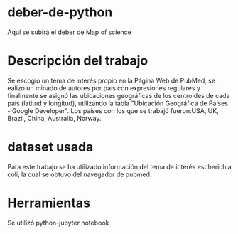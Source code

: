 # deber-de-python
Aquí se subirá el deber de Map of science
# Descripción del trabajo
Se escogio un tema de interés propio en la Página Web de PubMed, se ealizó un minado de autores por país con expresiones regulares y finalmente se asignó las ubicaciones geográficas de los centroides de cada país (latitud y longitud), utilizando la tabla  "Ubicación Geográfica de Países - Google Developer". Los países con los que se trabajó fueron:USA, UK, Brazil, China, Australia, Norway.  
# dataset usada
Para este trabajo se ha utilizado información del tema de interés escherichia coli, la cual se obtuvo del navegador de pubmed.
# Herramientas
Se utilizó python-jupyter notebook
